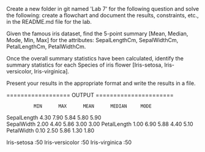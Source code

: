 Create a new folder in git named 'Lab 7' for the following question and solve the following: create a flowchart and document the results, constraints, etc., in the README.md file for the lab.

Given the famous iris dataset, find the 5-point summary [Mean, Median, Mode, Min, Max] for the attributes: SepalLengthCm, SepalWidthCm,  PetalLengthCm, PetalWidthCm.

Once the overall summary statistics have been calculated, identify the summary statistics for each Species of iris flower [Iris-setosa, Iris-versicolor, Iris-virginica].

Present your results in the appropriate format and write the results in a file.

================== OUTPUT ======================

              MIN      MAX      MEAN      MEDIAN     MODE
SepalLength   4.30     7.90     5.84      5.80       5.90      
SepalWidth    2.00     4.40     5.86      3.00       3.00 
PetalLength   1.00     6.90     5.88      4.40       5.10      
PetalWidth    0.10     2.50     5.86      1.30       1.80

Iris-setosa :50
Iris-versicolor :50
Iris-virginica :50
